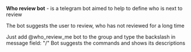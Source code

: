 **Who review bot** - is a telegram bot aimed to help to define who is next to review

The bot suggests the user to review, who has not reviewed for a long time

Just add @who_review_me bot to the group and type the backslash in message field: "/"
Bot suggests the commands and shows its descriptions